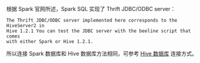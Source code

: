 根据 Spark 官网所述，Spark SQL 实现了 Thrift JDBC/ODBC server：
```
The Thrift JDBC/ODBC server implemented here corresponds to the HiveServer2 in 
Hive 1.2.1 You can test the JDBC server with the beeline script that comes 
with either Spark or Hive 1.2.1.
```
所以连接 Spark 数据库和 Hive 数据库方法相同，可参考 [Hive 数据库](https://cloud.tencent.com/document/product/590/19560) 连接方式。
